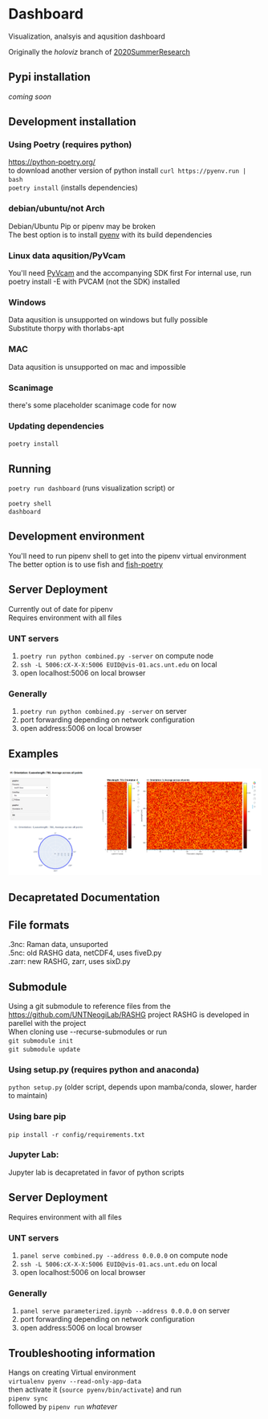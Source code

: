 # Dashboard
Visualization, analsyis and aqusition dashboard

Originally the _holoviz_ branch of [2020SummerResearch](https://github.com/UNTNeogiLab/2020SummerResearch)
## Pypi installation 
*coming soon*
## Development installation

### Using Poetry (requires python)
https://python-poetry.org/  
to download another version of python install `curl https://pyenv.run | bash`  
`poetry install` (installs dependencies)  
### debian/ubuntu/not Arch
Debian/Ubuntu Pip or pipenv may be broken  
The best option is to install [pyenv](https://github.com/pyenv/pyenv) with its build dependencies
### Linux data aqusition/PyVcam  
You'll need [PyVcam](https://github.com/Photometrics/PyVCAM) and the accompanying SDK first
For internal use, run poetry install -E with PVCAM (not the SDK) installed
### Windows
Data aqusition is unsupported on windows but fully possible  
Substitute thorpy with thorlabs-apt
### MAC
Data aqusition is unsupported on mac and impossible
### Scanimage
there's some placeholder scanimage code for now
### Updating dependencies

`poetry install`

## Running

`poetry run dashboard` (runs visualization script)
or
```shell
poetry shell
dashboard
```
## Development environment
You'll need to run pipenv shell to get into the pipenv virtual environment  
The better option is to use fish and [fish-poetry](https://github.com/ryoppippi/fish-poetry)
## Server Deployment

Currently out of date for pipenv  
Requires environment with all files

### UNT servers

1. `poetry run python combined.py -server` on compute node
1. `ssh -L 5006:cX-X-X:5006 EUID@vis-01.acs.unt.edu` on local
1. open localhost:5006 on local browser

### Generally

1. `poetry run python combined.py -server` on server
1. port forwarding depending on network configuration
1. open address:5006 on local browser

## Examples

![example](examples/Parameterized.png)
## Decapretated Documentation
## File formats
.3nc: Raman data, unsuported  
.5nc: old RASHG data, netCDF4, uses fiveD.py  
.zarr: new RASHG, zarr, uses sixD.py
## Submodule
Using a git submodule to reference files from the https://github.com/UNTNeogiLab/RASHG project
RASHG is developed in parellel with the project    
When cloning use --recurse-submodules or run  
`git submodule init`  
`git submodule update`



### Using setup.py (requires python and anaconda)

`python setup.py` (older script, depends upon mamba/conda, slower, harder to maintain)

### Using bare pip

`pip install -r config/requirements.txt`

### Jupyter Lab:

Jupyter lab is decapretated in favor of python scripts

## Server Deployment

Requires environment with all files

### UNT servers

1. `panel serve combined.py --address 0.0.0.0` on compute node
1. `ssh -L 5006:cX-X-X:5006 EUID@vis-01.acs.unt.edu` on local
1. open localhost:5006 on local browser

### Generally

1. `panel serve parameterized.ipynb --address 0.0.0.0` on server
1. port forwarding depending on network configuration
1. open address:5006 on local browser
## Troubleshooting information
Hangs on creating Virtual environment  
`virtualenv pyenv --read-only-app-data`  
then activate it (`source pyenv/bin/activate`) and run  
`pipenv sync`  
followed by 
`pipenv run` *whatever*
